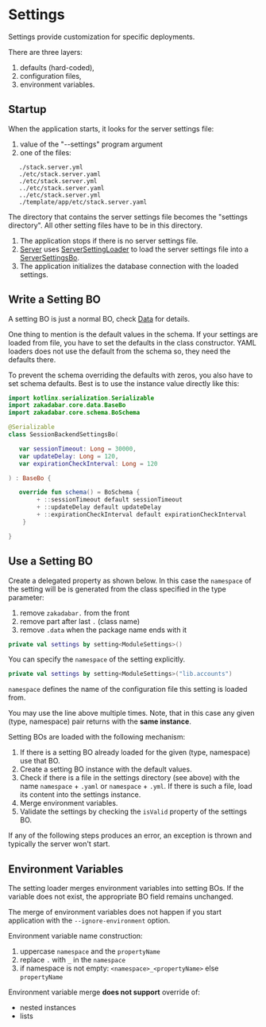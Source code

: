 # Settings

Settings provide customization for specific deployments.

There are three layers:

1. defaults (hard-coded),
1. configuration files,
1. environment variables.

## Startup

When the application starts, it looks for the server settings file:

1. value of the "--settings" program argument
2. one of the files:

```
   ./stack.server.yml
   ./etc/stack.server.yaml
   ./etc/stack.server.yml
   ../etc/stack.server.yaml
   ../etc/stack.server.yml
   ./template/app/etc/stack.server.yaml
```

The directory that contains the server settings file becomes the
"settings directory". All other setting files have to be in this directory.

1. The application stops if there is no server settings file.
1. [Server](/core/core/src/jvmMain/kotlin/zakadabar/core/server/Server.kt) uses 
   [ServerSettingLoader](/core/core/src/jvmMain/kotlin/zakadabar/core/server/ServerSettingLoader.kt) 
   to load the server settings file into a
   [ServerSettingsBo](/core/core/src/commonMain/kotlin/zakadabar/core/server/ServerSettingsBo.kt).
1. The application initializes the database connection with the loaded settings.

## Write a Setting BO

A setting BO is just a normal BO, check [Data](../common/Data.md) for details.

One thing to mention is the default values in the schema. If your settings are loaded from file, you have to set the defaults in the class constructor. YAML loaders does not use the default from the
schema so, they need the defaults there.

To prevent the schema overriding the defaults with zeros, you also have to set schema defaults. Best is to use the instance value directly like this:

```kotlin
import kotlinx.serialization.Serializable
import zakadabar.core.data.BaseBo
import zakadabar.core.schema.BoSchema

@Serializable
class SessionBackendSettingsBo(

   var sessionTimeout: Long = 30000,
   var updateDelay: Long = 120,
   var expirationCheckInterval: Long = 120

) : BaseBo {

   override fun schema() = BoSchema {
        + ::sessionTimeout default sessionTimeout
        + ::updateDelay default updateDelay
        + ::expirationCheckInterval default expirationCheckInterval
    }

}
```

## Use a Setting BO

Create a delegated property as shown below. In this case the `namespace` of the
setting will be is generated from the class specified in the type parameter:

1. remove `zakadabar.` from the front
1. remove part after last `.` (class name)
1. remove `.data` when the package name ends with it


```kotlin
private val settings by setting<ModuleSettings>()
```

You can specify the `namespace` of the setting explicitly.

```kotlin
private val settings by setting<ModuleSettings>("lib.accounts")
```

`namespace` defines the name of the configuration file this setting is loaded from.

You may use the line above multiple times. Note, that in this case any given (type, namespace)
pair returns with the **same instance**.

Setting BOs are loaded with the following mechanism:

1. If there is a setting BO already loaded for the given (type, namespace) use that BO.
1. Create a setting BO instance with the default values.
1. Check if there is a file in the settings directory (see above) with the name `namespace` + `.yaml` or
   `namespace` + `.yml`. If there is such a file, load its content into the settings instance.
1. Merge environment variables.   
1. Validate the settings by checking the `isValid` property of the settings BO.

If any of the following steps produces an error, an exception is thrown and typically the server won't start.

## Environment Variables

The setting loader merges environment variables into setting BOs. If the variable
does not exist, the appropriate BO field remains unchanged.

The merge of environment variables does not happen if you start application with 
the `--ignore-environment` option.

Environment variable name construction:

1. uppercase `namespace` and the `propertyName`
1. replace `.` with `_` in the `namespace`
1. if namespace is not empty: `<namespace>_<propertyName>` else `propertyName`

Environment variable merge **does not support** override of:

- nested instances
- lists
